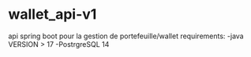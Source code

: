 # wallet_api-v1
api spring boot pour la gestion de portefeuille/wallet
requirements:
-java VERSION > 17
-PostrgreSQL 14
